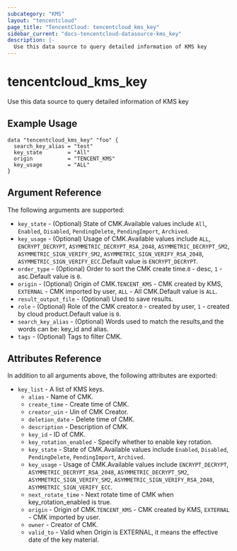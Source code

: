 ```yaml
---
subcategory: "KMS"
layout: "tencentcloud"
page_title: "TencentCloud: tencentcloud_kms_key"
sidebar_current: "docs-tencentcloud-datasource-kms_key"
description: |-
  Use this data source to query detailed information of KMS key
---
```


# tencentcloud_kms_key

Use this data source to query detailed information of KMS key

## Example Usage

```hcl
data "tencentcloud_kms_key" "foo" {
  search_key_alias = "test"
  key_state        = "All"
  origin           = "TENCENT_KMS"
  key_usage        = "ALL"
}
```

## Argument Reference

The following arguments are supported:

* `key_state` - (Optional) State of CMK.Available values include `All`, `Enabled`, `Disabled`, `PendingDelete`, `PendingImport`, `Archived`.
* `key_usage` - (Optional) Usage of CMK.Available values include `ALL`, `ENCRYPT_DECRYPT`, `ASYMMETRIC_DECRYPT_RSA_2048`, `ASYMMETRIC_DECRYPT_SM2`, `ASYMMETRIC_SIGN_VERIFY_SM2`, `ASYMMETRIC_SIGN_VERIFY_RSA_2048`, `ASYMMETRIC_SIGN_VERIFY_ECC`.Default value is `ENCRYPT_DECRYPT`.
* `order_type` - (Optional) Order to sort the CMK create time.`0` - desc, `1` - asc.Default value is `0`.
* `origin` - (Optional) Origin of CMK.`TENCENT_KMS` - CMK created by KMS, `EXTERNAL` - CMK imported by user, `ALL` - All CMK.Default value is `ALL`.
* `result_output_file` - (Optional) Used to save results.
* `role` - (Optional) Role of the CMK creator.`0` - created by user, `1` - created by cloud product.Default value is `0`.
* `search_key_alias` - (Optional) Words used to match the results,and the words can be: key_id and alias.
* `tags` - (Optional) Tags to filter CMK.

## Attributes Reference

In addition to all arguments above, the following attributes are exported:

* `key_list` - A list of KMS keys.
  * `alias` - Name of CMK.
  * `create_time` - Create time of CMK.
  * `creator_uin` - Uin of CMK Creator.
  * `deletion_date` - Delete time of CMK.
  * `description` - Description of CMK.
  * `key_id` - ID of CMK.
  * `key_rotation_enabled` - Specify whether to enable key rotation.
  * `key_state` - State of CMK.Available values include `Enabled`, `Disabled`, `PendingDelete`, `PendingImport`, `Archived`.
  * `key_usage` - Usage of CMK.Available values include `ENCRYPT_DECRYPT`, `ASYMMETRIC_DECRYPT_RSA_2048`, `ASYMMETRIC_DECRYPT_SM2`, `ASYMMETRIC_SIGN_VERIFY_SM2`, `ASYMMETRIC_SIGN_VERIFY_RSA_2048`, `ASYMMETRIC_SIGN_VERIFY_ECC`.
  * `next_rotate_time` - Next rotate time of CMK when key_rotation_enabled is true.
  * `origin` - Origin of CMK.`TENCENT_KMS` - CMK created by KMS, `EXTERNAL` - CMK imported by user.
  * `owner` - Creator of CMK.
  * `valid_to` - Valid when Origin is EXTERNAL, it means the effective date of the key material.


